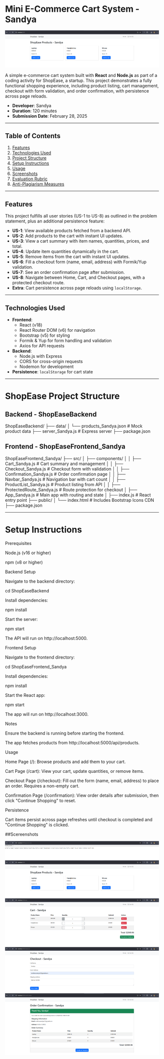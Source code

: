 # Mini E-Commerce Cart System - Sandya

![Project Screenshot](image-1.png)

A simple e-commerce cart system built with **React** and **Node.js** as part of a coding activity for ShopEase, a startup. This project demonstrates a fully functional shopping experience, including product listing, cart management, checkout with form validation, and order confirmation, with persistence across page reloads.

- **Developer**: Sandya  
- **Duration**: 120 minutes  
- **Submission Date**: February 28, 2025  

---

## Table of Contents
1. [Features](#features)
2. [Technologies Used](#technologies-used)
3. [Project Structure](#project-structure)
4. [Setup Instructions](#setup-instructions)
5. [Usage](#usage)
6. [Screenshots](#screenshots)
7. [Evaluation Rubric](#evaluation-rubric)
8. [Anti-Plagiarism Measures](#anti-plagiarism-measures)

---

## Features
This project fulfills all user stories (US-1 to US-8) as outlined in the problem statement, plus an additional persistence feature:

- **US-1**: View available products fetched from a backend API.  
- **US-2**: Add products to the cart with instant UI updates.  
- **US-3**: View a cart summary with item names, quantities, prices, and total.  
- **US-4**: Update item quantities dynamically in the cart.  
- **US-5**: Remove items from the cart with instant UI updates.  
- **US-6**: Fill a checkout form (name, email, address) with Formik/Yup validation.  
- **US-7**: See an order confirmation page after submission.  
- **US-8**: Navigate between Home, Cart, and Checkout pages, with a protected checkout route.  
- **Extra**: Cart persistence across page reloads using `localStorage`.

---

## Technologies Used
- **Frontend**:  
  - React (v18)  
  - React Router DOM (v6) for navigation  
  - Bootstrap (v5) for styling  
  - Formik & Yup for form handling and validation  
  - Axios for API requests  
- **Backend**:  
  - Node.js with Express  
  - CORS for cross-origin requests  
  - Nodemon for development  
- **Persistence**: `localStorage` for cart state  

---

# ShopEase Project Structure

## Backend - ShopEaseBackend
ShopEaseBackend/
├── data/
│   └── products_Sandya.json       # Mock product data
├── server_Sandya.js               # Express server
├── package.json

## Frontend - ShopEaseFrontend_Sandya

ShopEaseFrontend_Sandya/
├── src/
│   ├── components/
│   │   ├── Cart_Sandya.js         # Cart summary and management
│   │   ├── Checkout_Sandya.js     # Checkout form with validation
│   │   ├── Confirmation_Sandya.js # Order confirmation page
│   │   ├── Navbar_Sandya.js       # Navigation bar with cart count
│   │   ├── ProductList_Sandya.js  # Product listing from API
│   │   ├── ProtectedRoute_Sandya.js # Route protection for checkout
│   ├── App_Sandya.js              # Main app with routing and state
│   ├── index.js                   # React entry point
├── public/
│   └── index.html                 # Includes Bootstrap Icons CDN
├── package.json



---

# Setup Instructions

Prerequisites

Node.js (v16 or higher)

npm (v8 or higher)

Backend Setup

Navigate to the backend directory:

cd ShopEaseBackend

Install dependencies:

npm install

Start the server:

npm start

The API will run on http://localhost:5000.

Frontend Setup

Navigate to the frontend directory:

cd ShopEaseFrontend_Sandya

Install dependencies:

npm install

Start the React app:

npm start

The app will run on http://localhost:3000.

Notes

Ensure the backend is running before starting the frontend.

The app fetches products from http://localhost:5000/api/products.

Usage

Home Page (/): Browse products and add them to your cart.

Cart Page (/cart): View your cart, update quantities, or remove items.

Checkout Page (/checkout): Fill out the form (name, email, address) to place an order. Requires a non-empty cart.

Confirmation Page (/confirmation): View order details after submission, then click "Continue Shopping" to reset.

Persistence

Cart items persist across page refreshes until checkout is completed and "Continue Shopping" is clicked.

##Scereenshots

![API OUTPUT](image.png)
![Home](image-1.png)
![Cart](image-2.png)
![Checkout Page](image-3.png)
![Order Confirmation](image-4.png)